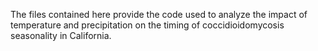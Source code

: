 The files contained here provide the code used to analyze the impact of temperature and precipitation on the timing of coccidioidomycosis seasonality in California.
